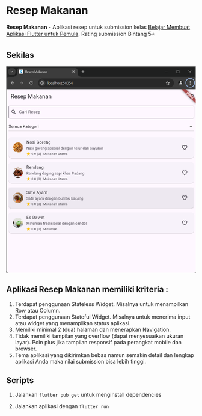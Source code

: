 # Resep Makanan

**Resep Makanan**  - Aplikasi resep untuk submission kelas [Belajar Membuat Aplikasi Flutter untuk Pemula](https://www.dicoding.com/academies/159). Rating submission Bintang 5⭐

## Sekilas

![Screencapture](/images/Screenshot.png)

## Aplikasi Resep Makanan memiliki kriteria :

1. Terdapat penggunaan Stateless Widget. Misalnya untuk menampilkan Row atau Column.
2. Terdapat penggunaan Stateful Widget. Misalnya untuk menerima input atau widget yang menampilkan status aplikasi.
3. Memiliki minimal 2 (dua) halaman dan menerapkan Navigation.
4. Tidak memiliki tampilan yang overflow (dapat menyesuaikan ukuran layar). Poin plus jika tampilan responsif pada perangkat mobile dan browser.
5. Tema aplikasi yang dikirimkan bebas namun semakin detail dan lengkap aplikasi Anda maka nilai submission bisa lebih tinggi.

## Scripts

1. Jalankan `flutter pub get` untuk menginstall dependencies

2. Jalankan aplikasi dengan `flutter run`
